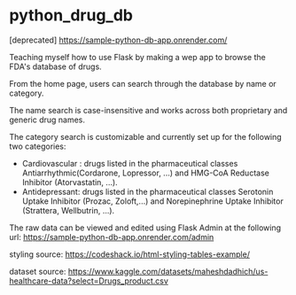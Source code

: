 # python_drug_db
[deprecated] https://sample-python-db-app.onrender.com/

Teaching myself how to use Flask by making a wep app to browse the FDA's database of drugs.

From the home page, users can search through the database by name or category.

The name search is case-insensitive and works across both proprietary and generic drug names.

The category search is customizable and currently set up for the following two categories:

- Cardiovascular : drugs listed in the pharmaceutical classes Antiarrhythmic(Cordarone, Lopressor, ...) and HMG-CoA Reductase Inhibitor (Atorvastatin, ...).
- Antidepressant: drugs listed in the pharmaceutical classes Serotonin Uptake Inhibitor (Prozac, Zoloft,...) and Norepinephrine Uptake Inhibitor (Strattera, Wellbutrin, ...).

The raw data can be viewed and edited using Flask Admin at the following url:
https://sample-python-db-app.onrender.com/admin

styling source: https://codeshack.io/html-styling-tables-example/

dataset source: https://www.kaggle.com/datasets/maheshdadhich/us-healthcare-data?select=Drugs_product.csv



